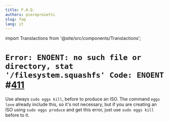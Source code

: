 ```yaml
---
title: F.A.Q.
authors: pieroproietti
slug: faq
lang: it
---
```

import Translactions from '@site/src/components/Translactions';

<Translactions />

# `Error: ENOENT: no such file or directory, stat '/filesystem.squashfs' Code: ENOENT` #[411](https://github.com/pieroproietti/penguins-eggs/issues/411)

Use always `sudo eggs kill`, before to produce an ISO. The command `eggs love` already include this, so it's not necessary, but if you are creating an ISO using `sudo eggs produce` and get this error, just use `sudo eggs kill` before to it.


